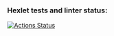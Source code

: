 ### Hexlet tests and linter status:
[![Actions Status](https://github.com/KristinaBalashova/frontend-project-12/workflows/hexlet-check/badge.svg)](https://github.com/KristinaBalashova/frontend-project-12/actions)